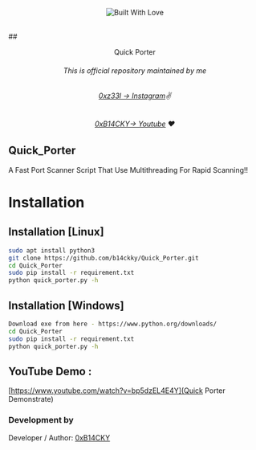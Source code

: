 <p align=center>
  <img title="Built With Love" src="https://forthebadge.com/images/badges/built-with-love.svg"></p>
  
  <br>
##   <p align="center">Quick Porter<p align="center"> 



###### <p align="center">*This is official repository maintained by me*
###### <p align="center"> *[0xz33l → Instagram](https://www.instagram.com/0xz33l/)✌*
###### <p align="center"> *[0xB14CKY→ Youtube](https://www.youtube.com/channel/UC8bmAXnfIitSouOnhD9bjzA/) ❤️*
  

## Quick_Porter
 
A Fast Port Scanner Script That Use Multithreading For Rapid Scanning!!
  

 
 # Installation

## Installation [Linux]
```bash
sudo apt install python3
git clone https://github.com/b14ckky/Quick_Porter.git
cd Quick_Porter
sudo pip install -r requirement.txt
python quick_porter.py -h
```

## Installation [Windows]
```bash
Download exe from here - https://www.python.org/downloads/
cd Quick_Porter
sudo pip install -r requirement.txt
python quick_porter.py -h
```



 ## YouTube Demo :
[https://www.youtube.com/watch?v=bp5dzEL4E4Y](Quick Porter Demonstrate)


 

 ### Development by

Developer / Author: [0xB14CKY](https://www.instagram.com/0xz33l/)
